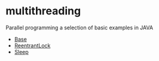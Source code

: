 # multithreading
Parallel programming a selection of basic examples in JAVA

- [Base](https://github.com/yourhostel/multithreading/tree/main/0base/src.main/java)
- [ReentrantLock](https://github.com/yourhostel/multithreading/tree/main/1ReentrantLock/src.main/java/example1)
- [Sleep](https://github.com/yourhostel/multithreading/tree/main/2sleep/src.main/java/example1)